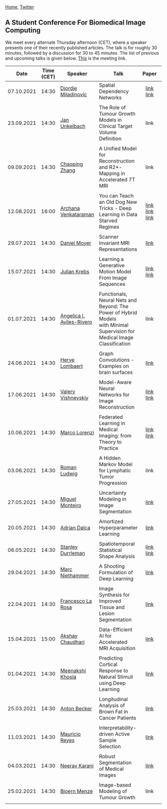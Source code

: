<br/>

[Home](https://bmic-student-conference.github.io/), [Twitter](https://twitter.com/bmicstudentconf)

## A Student Conference For Biomedical Image Computing

We meet every alternate Thursday afternoon (CET), where a speaker presents one of their recently published articles. The talk is for roughly 30 minutes, followed by a discussion for 30 to 45 minutes. The list of previous and upcoming talks is given below. [This](https://ethz.zoom.us/j/63217947662) is the meeting link.

| Date        | Time (CET)  | Speaker             | Talk                                                             | Paper       | Slides        | Video       |
| :---------: | :---------: | ------------------- | ---------------------------------------------------------------- | :---------: | :----------:  | :---------: |
| 07.10.2021  | 14:30 | [Djordje Miladinovic](https://djordjemila.github.io/) | Spatial Dependency Networks | [link](https://arxiv.org/abs/2103.08877)<br />[link](https://arxiv.org/pdf/2103.11713.pdf) | link | link |
| | | | | | | |
| 23.09.2021  | 14:30 | [Jan Unkelbach](https://scholar.google.com/citations?hl=en&user=X659tV8AAAAJ&view_op=list_works) | The Role of Tumour Growth Models in Clinical Target Volume Definition | link | link | link |
| | | | | | | |
| 09.09.2021  | 14:30 | [Chaoping Zhang](https://scholar.google.com/citations?user=WtBOqskAAAAJ&hl=en) | A Unified Model for Reconstruction and R2*-Mapping in Accelerated 7T MRI | link | link | link |
| | | | | | | |
| 12.08.2021  | 16:00 | [Archana Venkataraman](https://engineering.jhu.edu/ece/faculty/archana-venkataraman/) | You can Teach an Old Dog New Tricks - Deep Learning in Data Starved Regimes | [link](https://www.sciencedirect.com/science/article/pii/S1053811921006649)<br />[link](https://ieeexplore.ieee.org/stamp/stamp.jsp?arnumber=8886406)<br />[link](https://par.nsf.gov/servlets/purl/10179305) | link | link |
| | | | | | | |
| 29.07.2021  | 14:30 | [Daniel Moyer](https://dcmoyer.github.io/) | Scanner Invariant MRI Representations | [link](https://arxiv.org/abs/1904.05375) | link | link |
| | | | | | | |
| 15.07.2021  | 14:30 | [Julian Krebs](https://scholar.google.com/citations?hl=en&user=VoUvdPQAAAAJ&view_op=list_works&sortby=pubdate)   | Learning a Generative Motion Model From Image Sequences | [link](https://ieeexplore.ieee.org/abstract/document/8633848)<br />[link](https://ieeexplore.ieee.org/document/9344838) | link | [link](https://youtu.be/9pOguurgsUU) |
| | | | | | | |
| 01.07.2021  | 14:30 | [Angelica I. Aviles-Rivero](https://angelicaiaviles.wordpress.com/) | Functionals, Neural Nets and Beyond: The Power of Hybrid Models<br /> with Minimal Supervision for Medical Image Classification | link | link | link |
| | | | | | | |
| 24.06.2021  | 14:30 | [Herve Lombaert](https://profs.etsmtl.ca/hlombaert/) | Graph Convolutions - Examples on brain surfaces | [link](https://www.sciencedirect.com/science/article/pii/S1361841518305243) | link | [link](https://youtu.be/fqBMOO0DMm0) |
| | | | | | | |
| 17.06.2021  | 14:30 | [Valery Vishnevskiy](https://scholar.google.ch/citations?hl=en&user=1fGojj4AAAAJ&view_op=list_works&sortby=pubdate)   | Model-Aware Neural Networks for Image Reconstruction | [link](https://www.nature.com/articles/s42256-020-0165-6)<br />[link](https://arxiv.org/abs/1906.05528) | [link](https://drive.google.com/file/d/17V6xcxKcfOGEOIDOoy3NcsVCzLe4ns-Y/view?usp=sharing) | [link](https://youtu.be/uHtBCh9z8vM) |
| | | | | | | |
| 10.06.2021  | 14:30 | [Marco Lorenzi](https://marcolorenzi.github.io/) | Federated Learning in Medical Imaging: from Theory to Practice | [link](https://arxiv.org/pdf/2105.05883.pdf)<br />[link](https://hal.archives-ouvertes.fr/hal-03152886v2/document) | link | [link](https://youtu.be/C3Hd3gxRKuc) |
| | | | | | | |
| 03.06.2021  | 14:30 | [Roman Ludwig](https://pubmed.ncbi.nlm.nih.gov/?term=Ludwig+R&cauthor_id=33947429) | A Hidden Markov Model for Lymphatic Tumor Progression | link | [link](https://drive.google.com/file/d/1_qZW9oHm6QAN6DDHQrLToWIObkYxaAl7/view?usp=sharing) | [link](https://youtu.be/xSVHsdYaVc0) |
| | | | | | | |
| 27.05.2021  | 14:30 | [Miguel Monteiro](https://scholar.google.com/citations?user=LyabfXcAAAAJ&hl=en) | Uncertainty Modeling in Image Segmentation | [link](https://arxiv.org/pdf/2006.06015.pdf) | link | [link](https://youtu.be/jw17AEuqbz0) |
| | | | | | | |
| 20.05.2021  | 14:30 | [Adrian Dalca](http://www.mit.edu/~adalca/index.html) | Amortized Hyperparameter Learning | [link](https://arxiv.org/abs/2101.01035) | link | [link](https://youtu.be/UHNusgMwSdA) |
| | | | | | | |
| 06.05.2021  | 14:30 | [Stanley Durrleman](https://who.rocq.inria.fr/Stanley.Durrleman/#) | Spatiotemporal Statistical Shape Analysis | [link](https://hal.inria.fr/hal-02091549v5/document)<br />[link](https://jmlr.csail.mit.edu/papers/volume18/17-197/17-197.pdf) | link | [link](https://youtu.be/8TvnMPfXuJE) |
| | | | | | | |
| 29.04.2021  | 14:30 | [Marc Niethammer](https://biag.cs.unc.edu/author/marc-niethammer/) | A Shooting Formulation of Deep Learning | [link](https://papers.nips.cc/paper/2020/hash/89562dccfeb1d0394b9ae7e09544dc70-Abstract.html) | link | link |
| | | | | | | |
| 22.04.2021  | 14:30 | [Francesco La Rosa](https://scholar.google.com/citations?user=OEE8Ze0AAAAJ&hl=en&oi=ao) | Image Synthesis for Improved Tissue and Lesion Segmentation | [link](https://www.sciencedirect.com/science/article/pii/S0010482521000913) | [link](https://drive.google.com/file/d/1duzLYTn-8c2rcgq6OlLcf9E9G1IdqlVL/view?usp=sharing) | [link](https://youtu.be/zZfu98WRGQU) |
| | | | | | | |
| 15.04.2021  | 15:00 | [Akshay Chaudhari](https://profiles.stanford.edu/akshay-chaudhari) | Data-Efficient AI for Accelerated MRI Acquisition | [link](https://arxiv.org/pdf/2102.06103.pdf) | [link](https://drive.google.com/file/d/10TnKVndPvd_5qyTb25fItD_2FCTv1TOP/view?usp=sharing) | [link](https://youtu.be/za0nzwZmaJ8) |
| | | | | | | |
| 01.04.2021  | 14:30 | [Meenakshi Khosla](https://www.meenakshikhosla.com/) | Predicting Cortical Response to Natural Stimuli using Deep Learning | [link](https://www.biorxiv.org/content/10.1101/2020.09.11.293878v1.full.pdf) | [link](https://drive.google.com/file/d/1f9ZapAmuQYqIqS_hvgAJEMqT5uEzyXXZ/view?usp=sharing) | link |
| | | | | | | |
| 25.03.2021  | 14:30 | [Anton Becker](https://scholar.google.ch/citations?user=WWcqtdQAAAAJ&hl=en) | Longitudinal Analysis of Brown Fat in Cancer Patients | [link](https://journals.plos.org/plosone/article?id=10.1371/journal.pone.0239990) | link | link |
| | | | | | | |
| 11.03.2021  | 14:30 | [Mauricio Reyes](http://www.mauricioreyes.me/aboutme.html) | Interpretability-driven Active Sample Selection | [link](https://ieeexplore.ieee.org/document/9361645) | [link](https://drive.google.com/file/d/1z7r0E1tBj4wbx5cNwsqYs-hZoxsvl2TL/view?usp=sharing) | link |
| | | | | | | |
| 04.03.2021  | 14:30 | [Neerav Karani](https://neerakara.github.io/) | Robust Segmentation of Medical Images | [link](https://linkinghub.elsevier.com/retrieve/pii/S1361841520302711) | [link](https://drive.google.com/file/d/1YpR7Qk69hBEtj5zLPTwc73ZMwRfryiq5/view?usp=sharing) | link |
| | | | | | | |
| 25.02.2021  | 14:30 | [Bjoern Menze](http://home.in.tum.de/~menze/) | Image-based Modeling of Tumour Growth | link | [link](https://drive.google.com/file/d/1S1DPtmJAPfhlefqsQ5q656hh0VdvmXAX/view?usp=sharing) | link |
| | | | | | | |
